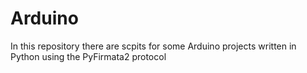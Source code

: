 # Arduino
In this repository there are scpits for some Arduino projects written in Python using the PyFirmata2 protocol
